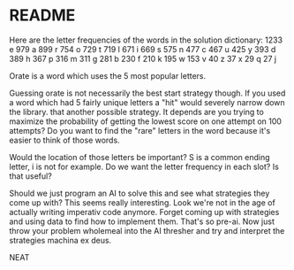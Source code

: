 # README


Here are the letter frequencies of the words in the solution dictionary:
1233 e
 979 a
 899 r
 754 o
 729 t
 719 l
 671 i
 669 s
 575 n
 477 c
 467 u
 425 y
 393 d
 389 h
 367 p
 316 m
 311 g
 281 b
 230 f
 210 k
 195 w
 153 v
  40 z
  37 x
  29 q
  27 j

Orate is a word which uses the 5 most popular letters.

Guessing orate is not necessarily the best start strategy though. If you used a word which had 5 fairly unique letters a "hit" would severely narrow down the library. that another possible strategy. It depends are you trying to maximize the probability of getting the lowest score on one attempt on 100 attempts? Do you want to find the "rare" letters in the word because it's easier to think of those words.

Would the location of those letters be important? S is a common ending letter, i is not for example.
Do we want the letter frequency in each slot? Is that useful?

Should we just program an AI to solve this and see what strategies they come up with? This seems really interesting.
Look we're not in the age of actually writing imperativ code anymore. Forget coming up with strategies and using data to find how to implement them. That's so pre-ai. Now just throw your problem wholemeal into the AI thresher and try and interpret the strategies machina ex deus.


NEAT